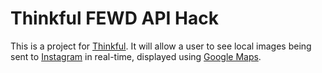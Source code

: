 Thinkful FEWD API Hack
==========

This is a project for [Thinkful](http://www.thinkful.com).  It will allow a user to see local images being sent to [Instagram](http://www.instagram.com) in real-time, displayed using [Google Maps](http://maps.google.com).
